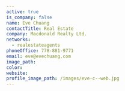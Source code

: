 ```yaml
---
active: true
is_company: false
name: Eve Chuang
contactTitle: Real Estate
company: Macdonald Realty Ltd.
networks:
  - realestateagents
phoneOffice: 778-881-9771
email: eve@evechuang.com
image_path:
color:
website:
profile_image_path: /images/eve-c--web.jpg
---
```




